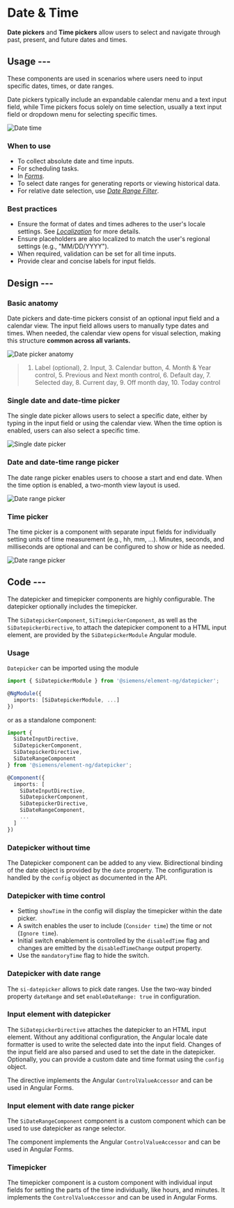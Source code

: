 # Date & Time

**Date pickers** and **Time pickers** allow users to select and navigate through
past, present, and future dates and times.

## Usage ---

These components are used in scenarios where users need to input specific dates, times, or date ranges.

Date pickers typically include an expandable calendar menu and a text input field,
while Time pickers focus solely on time selection, usually a text input
field or dropdown menu for selecting specific times.

![Date time](images/date-time.png)

### When to use

- To collect absolute date and time inputs.
- For scheduling tasks.
- In [*Forms*](../forms-inputs/forms.md).
- To select date ranges for generating reports or viewing historical data.
- For relative date selection, use [*Date Range Filter*](../forms-inputs/date-range-filter.md).

### Best practices

- Ensure the format of dates and times adheres to the user's locale settings.
  See [*Localization*](../../fundamentals/localization.md) for more details.
- Ensure placeholders are also localized to match the user's regional settings (e.g., "MM/DD/YYYY").
- When required, validation can be set for all time inputs.
- Provide clear and concise labels for input fields.

## Design ---

### Basic anatomy

Date pickers and date-time pickers consist of an optional input field and a calendar view.
The input field allows users to manually type dates and times.
When needed, the calendar view opens for visual selection, making this structure **common across all variants.**

![Date picker anatomy](images/date-picker-anatomy.png)

> 1. Label (optional), 2. Input, 3. Calendar button, 4. Month & Year control, 5. Previous and Next month control, 6. Default day, 7. Selected day, 8. Current day,  9. Off month day, 10. Today control

### Single date and date-time picker

The single date picker allows users to select a specific date, either by typing in the input field or using the calendar view.
When the time option is enabled, users can also select a specific time.

![Single date picker](images/single-date-picker.png)

### Date and date-time range picker

The date range picker enables users to choose a start and end date.
When the time option is enabled, a two-month view layout is used.

![Date range picker](images/date-range-picker.png)

### Time picker

The time picker is a component with separate input fields for individually setting units of time measurement (e.g., hh, mm, …).
Minutes, seconds, and milliseconds are optional and can be configured to show or hide as needed.

![Date range picker](images/time-picker.png)

## Code ---

The datepicker and timepicker components are highly configurable. The datepicker optionally
includes the timepicker.

The `SiDatepickerComponent`, `SiTimepickerComponent`, as well as the `SiDatepickerDirective`, to
attach the datepicker component to a HTML input element, are provided by the `SiDatepickerModule`
Angular module.

### Usage

`Datepicker` can be imported using the module

```ts
import { SiDatepickerModule } from '@siemens/element-ng/datepicker';

@NgModule({
  imports: [SiDatepickerModule, ...]
})
```

or as a standalone component:

```ts
import {  
  SiDateInputDirective,
  SiDatepickerComponent,
  SiDatepickerDirective,
  SiDateRangeComponent 
} from '@siemens/element-ng/datepicker';

@Component({
  imports: [
    SiDateInputDirective,
    SiDatepickerComponent,
    SiDatepickerDirective,
    SiDateRangeComponent,
    ...
  ]
})
```

### Datepicker without time

The Datepicker component can be added to any view. Bidirectional binding of the date
object is provided by the `date` property. The configuration is handled by the `config`
object as documented in the API.

<si-docs-component example="si-datepicker/si-datepicker-no-time" height="350"></si-docs-component>

### Datepicker with time control

- Setting `showTime` in the config will display the timepicker within the date picker.
- A switch enables the user to include (`Consider time`) the time or not (`Ignore time`).
- Initial switch enablement is controlled by the `disabledTime` flag and changes are emitted
  by the `disabledTimeChange` output property.
- Use the `mandatoryTime` flag to hide the switch.

<si-docs-component example="si-datepicker/si-datepicker" height="450"></si-docs-component>

### Datepicker with date range

The `si-datepicker` allows to pick date ranges. Use the two-way binded property `dateRange`
and set `enableDateRange: true` in configuration.

<si-docs-component example="si-datepicker/si-datepicker-range" height="450"></si-docs-component>

### Input element with datepicker

The `SiDatepickerDirective` attaches the datepicker to an HTML input element. Without any additional
configuration, the Angular locale date formatter is used to write the selected date into the
input field. Changes of the input field are also parsed and used to set the date in the datepicker.
Optionally, you can provide a custom date and time format using the `config` object.

The directive implements the Angular `ControlValueAccessor` and can be used in Angular Forms.

<si-docs-component base="si-datepicker" height="650">
  <si-docs-tab example="si-datepicker-input" heading="Datepicker Input"></si-docs-tab>
  <si-docs-tab example="si-datepicker-input-playground" heading="Datepicker Input Playground"></si-docs-tab>
</si-docs-component>

### Input element with date range picker

The `SiDateRangeComponent` component is a custom component which can be used to use datepicker as range selector.

The component implements the Angular `ControlValueAccessor` and can be used in Angular Forms.

<si-docs-component base="si-datepicker" height="450">
  <si-docs-tab example="si-date-range" heading="Date Range"></si-docs-tab>
  <si-docs-tab example="si-date-range-playground" heading="Date Range Playground"></si-docs-tab>
</si-docs-component>

### Timepicker

The timepicker component is a custom component with individual input fields for setting the
parts of the time individually, like hours, and minutes. It implements the `ControlValueAccessor`
and can be used in Angular Forms.

<si-docs-component base="si-datepicker">
  <si-docs-tab example="si-timepicker" heading="Timepicker"  height="350"></si-docs-tab>
  <si-docs-tab example="si-timepicker-limits" heading="Timepicker With Min And Max" height="100"></si-docs-tab>
</si-docs-component>

<si-docs-api component="SiDatepickerComponent"></si-docs-api>

<si-docs-api component="SiDateRangeComponent"></si-docs-api>

<si-docs-api component="SiTimepickerComponent"></si-docs-api>

<si-docs-api directive="SiDatepickerDirective"></si-docs-api>

<si-docs-types></si-docs-types>
